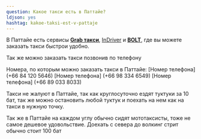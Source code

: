```yaml
---
question: Какое такси есть в Паттайе?
ldjson: yes
hashtag: kakoe-taksi-est-v-pattaje
---
```


В Паттайе есть сервисы [**Grab такси**](https://www.grab.com/th/en/transport/taxi/), [InDriver](https://indriver.com/ru/city) и [**BOLT**](https://bolt.eu/en/), где вы можете заказать такси быстрои удобно.

Так же можно заказать такси позвонив по телефону

Номера, по которым можно заказать такси в Паттайе:
[Номер телефона] (+66 84 120 5646) [Номер телефона] (+66 98 334 6549) [Номер телефона] (+66 89 033 8033)

Такси не жалуют в Паттайе, так как круглосуточно ездят туктуки за 10 бат, так же можно остановить любой туктук и поехать на нем как на такси в нужную точку.

Так же в Паттайе на каждом углу обычно сидят мототаксисты, тоже не самое дешевое удовольствие. Доехать с севера до волкинг стрит обычно стоит 100 бат
